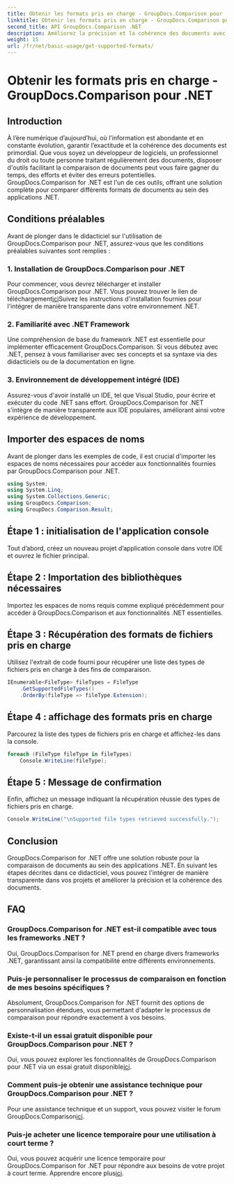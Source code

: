 ```yaml
---
title: Obtenir les formats pris en charge - GroupDocs.Comparison pour .NET
linktitle: Obtenir les formats pris en charge - GroupDocs.Comparison pour .NET
second_title: API GroupDocs.Comparison .NET
description: Améliorez la précision et la cohérence des documents avec GroupDocs.Comparison for .NET. Intégrez en toute transparence cet outil puissant dans vos applications .NET.
weight: 15
url: /fr/net/basic-usage/get-supported-formats/
---
```


# Obtenir les formats pris en charge - GroupDocs.Comparison pour .NET

## Introduction
À l’ère numérique d’aujourd’hui, où l’information est abondante et en constante évolution, garantir l’exactitude et la cohérence des documents est primordial. Que vous soyez un développeur de logiciels, un professionnel du droit ou toute personne traitant régulièrement des documents, disposer d'outils facilitant la comparaison de documents peut vous faire gagner du temps, des efforts et éviter des erreurs potentielles. GroupDocs.Comparison for .NET est l'un de ces outils, offrant une solution complète pour comparer différents formats de documents au sein des applications .NET.
## Conditions préalables
Avant de plonger dans le didacticiel sur l'utilisation de GroupDocs.Comparison pour .NET, assurez-vous que les conditions préalables suivantes sont remplies :
### 1. Installation de GroupDocs.Comparison pour .NET
 Pour commencer, vous devrez télécharger et installer GroupDocs.Comparison pour .NET. Vous pouvez trouver le lien de téléchargement[ici](https://releases.groupdocs.com/comparison/net/)Suivez les instructions d'installation fournies pour l'intégrer de manière transparente dans votre environnement .NET.
### 2. Familiarité avec .NET Framework
Une compréhension de base du framework .NET est essentielle pour implémenter efficacement GroupDocs.Comparison. Si vous débutez avec .NET, pensez à vous familiariser avec ses concepts et sa syntaxe via des didacticiels ou de la documentation en ligne.
### 3. Environnement de développement intégré (IDE)
Assurez-vous d'avoir installé un IDE, tel que Visual Studio, pour écrire et exécuter du code .NET sans effort. GroupDocs.Comparison for .NET s'intègre de manière transparente aux IDE populaires, améliorant ainsi votre expérience de développement.

## Importer des espaces de noms
Avant de plonger dans les exemples de code, il est crucial d'importer les espaces de noms nécessaires pour accéder aux fonctionnalités fournies par GroupDocs.Comparison pour .NET.
```csharp
using System;
using System.Linq;
using System.Collections.Generic;
using GroupDocs.Comparison;
using GroupDocs.Comparison.Result;
```

## Étape 1 : initialisation de l'application console
Tout d’abord, créez un nouveau projet d’application console dans votre IDE et ouvrez le fichier principal.
## Étape 2 : Importation des bibliothèques nécessaires
Importez les espaces de noms requis comme expliqué précédemment pour accéder à GroupDocs.Comparison et aux fonctionnalités .NET essentielles.
## Étape 3 : Récupération des formats de fichiers pris en charge
Utilisez l'extrait de code fourni pour récupérer une liste des types de fichiers pris en charge à des fins de comparaison.
```csharp
IEnumerable<FileType> fileTypes = FileType
    .GetSupportedFileTypes()
    .OrderBy(fileType => fileType.Extension);
```
## Étape 4 : affichage des formats pris en charge
Parcourez la liste des types de fichiers pris en charge et affichez-les dans la console.
```csharp
foreach (FileType fileType in fileTypes)
    Console.WriteLine(fileType);
```
## Étape 5 : Message de confirmation
Enfin, affichez un message indiquant la récupération réussie des types de fichiers pris en charge.
```csharp
Console.WriteLine("\nSupported file types retrieved successfully.");
```

## Conclusion
GroupDocs.Comparison for .NET offre une solution robuste pour la comparaison de documents au sein des applications .NET. En suivant les étapes décrites dans ce didacticiel, vous pouvez l'intégrer de manière transparente dans vos projets et améliorer la précision et la cohérence des documents.
## FAQ
### GroupDocs.Comparison for .NET est-il compatible avec tous les frameworks .NET ?
Oui, GroupDocs.Comparison for .NET prend en charge divers frameworks .NET, garantissant ainsi la compatibilité entre différents environnements.
### Puis-je personnaliser le processus de comparaison en fonction de mes besoins spécifiques ?
Absolument, GroupDocs.Comparison for .NET fournit des options de personnalisation étendues, vous permettant d'adapter le processus de comparaison pour répondre exactement à vos besoins.
### Existe-t-il un essai gratuit disponible pour GroupDocs.Comparison pour .NET ?
 Oui, vous pouvez explorer les fonctionnalités de GroupDocs.Comparison pour .NET via un essai gratuit disponible[ici](https://releases.groupdocs.com/).
### Comment puis-je obtenir une assistance technique pour GroupDocs.Comparison pour .NET ?
 Pour une assistance technique et un support, vous pouvez visiter le forum GroupDocs.Comparison[ici](https://forum.groupdocs.com/c/comparison/12).
### Puis-je acheter une licence temporaire pour une utilisation à court terme ?
 Oui, vous pouvez acquérir une licence temporaire pour GroupDocs.Comparison for .NET pour répondre aux besoins de votre projet à court terme. Apprendre encore plus[ici](https://purchase.groupdocs.com/temporary-license/).